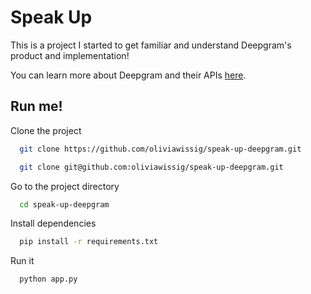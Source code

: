 # Speak Up

This is a project I started to get familiar and understand Deepgram's product and implementation! 

You can learn more about Deepgram and their APIs [here](https://deepgram.com/).

## Run me!

Clone the project

```bash
  git clone https://github.com/oliviawissig/speak-up-deepgram.git
```

```bash
  git clone git@github.com:oliviawissig/speak-up-deepgram.git
```

Go to the project directory

```bash
  cd speak-up-deepgram
```

Install dependencies

```bash
  pip install -r requirements.txt
```

Run it

```bash
  python app.py
```

